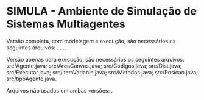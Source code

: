 # SIMULA - Ambiente de Simulação de Sistemas Multiagentes

Versão completa, com modelagem e execução, são necessários os seguintes arquivos:
.
.
..



Versão apenas para execução, são necessários os seguintes arquivos:
src/Agente.java;
src/AreaCanvas.java;
src/Codigos.java;
src/Dist.java;
src/Executar.java;
src/ItemVariable.java;
src/Metodos.java;
src/Posicao.java;
src/tipoAgente.java.



Arquivos não usados em ambas versões:
.
